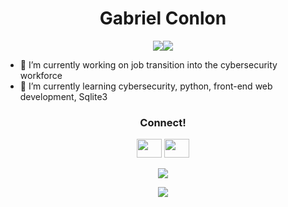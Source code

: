 <h1 align="center">Gabriel Conlon</h1>
<p align="center">
<a href="https://github.com/ryo-ma/github-profile-trophy"><img src="https://github-profile-trophy.vercel.app/?username=gabrielconlon&theme=discord" /><img src="https://github-profile-trophy.vercel.app/?username=gabrielconlon" /></a>
</p>

- 🔭 I’m currently working on job transition into the cybersecurity workforce
- 🌱 I’m currently learning cybersecurity, python, front-end web development, Sqlite3

<h3 align="center">Connect!</h3>
<p align="center">
<a href="https://www.linkedin.com/in/gabriel-conlon/"><img src="https://cdn.jsdelivr.net/npm/simple-icons@5.9.0/icons/linkedin.svg" height="30" width="40" /></a>
<a href="https://www.instagram.com/bytezkrieg/"><img src="https://cdn.jsdelivr.net/npm/simple-icons@5.9.0/icons/instagram.svg" height="30" width="40" /></a>
<!-- <a href="https://github.com/gabrielconlon/gabrielconlon"><img src="https://cdn.jsdelivr.net/npm/simple-icons@5.9.0/icons/github.svg" height="30" width="40" /></a> -->
</p>

<!--
**gabrielconlon/gabrielconlon** is a ✨ _special_ ✨ repository because its `README.md` (this file) appears on your GitHub profile.

Here are some ideas to get you started:

- 👯 I’m looking to collaborate on ...
- 🤔 I’m looking for help with ...
- 💬 Ask me about ...
- 😄 Pronouns: ...
- ⚡ Fun fact: ...
-->

<p align="center">
<a href="https://github.com/anuraghazra/github-readme-stats">
<img src="https://github-readme-stats.vercel.app/api?username=gabrielconlon&show_icons=true&theme=highcontrast" />
</a>
</p>
<p align="center">
<img src="https://github-readme-stats.vercel.app/api/top-langs/?username=gabrielconlon&layout=compact&theme=highcontrast" />
  </a>
  </p>
